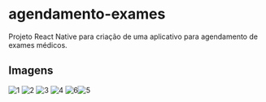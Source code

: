 # agendamento-exames
Projeto React Native para criação de uma aplicativo para agendamento de exames médicos.

## Imagens
![1](https://user-images.githubusercontent.com/54685795/74598947-9c21e580-5059-11ea-852c-c3ee1606e921.png)
![2](https://user-images.githubusercontent.com/54685795/74598949-9e843f80-5059-11ea-8865-77a8c7669087.png)
![3](https://user-images.githubusercontent.com/54685795/74598951-9f1cd600-5059-11ea-8eb0-994b6812792c.png)
![4](https://user-images.githubusercontent.com/54685795/74598952-9fb56c80-5059-11ea-8a97-521810c59a30.png)
![6](https://user-images.githubusercontent.com/54685795/74598954-a0e69980-5059-11ea-9f4a-86d25838abf1.png)![5](https://user-images.githubusercontent.com/54685795/74598953-a04e0300-5059-11ea-83c9-26c02106b1fb.png)

